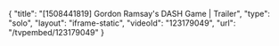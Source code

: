 {
    "title": "[1508441819] Gordon Ramsay's DASH Game | Trailer",
    "type": "solo",
    "layout": "iframe-static",
    "videoId": "123179049",
    "url": "\/tvpembed\/123179049"
}